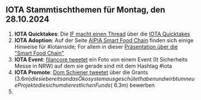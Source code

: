 ## IOTA Stammtischthemen für Montag, den 28.10.2024

1. **IOTA Quicktakes**: Die [IF macht einen Thread](https://x.com/iota/status/1848303281841246352) über die [IOTA Quicktakes]()
2. **IOTA Adoption**: Auf der Seite [AIPIA Smart Food Chain](https://www.aipia.info/smart-packaging-AIPIA-Smart-Food-Chain-41.php) finden sich einige Hinweise für #iotainside; For allem in dieser [Präsentation über die "Smart Food Chain"](https://www.aipia.info/upload/bestanden/smart-food-chain-l-project-general-information-17231941280.pdf)
3. **IOTA Event**: [filancore tweetet](https://x.com/FilancoreGmbH/status/1848635209127739777) ein Foto von einem Event (It Sicherheits Messe in NRW) auf dem sie gerade sind mit dem Hashtag #iota
4. **IOTA Promote**: [Dom Schiener tweetet](https://x.com/DomSchiener/status/1848648792154783745) über die Grants ($3.6m) die sie bereits an das Ökosystem ausgeschütet haben und wirbt um neue Projekte die sich um die restlichen Funds (~$6.3m) bewerben
5. 

